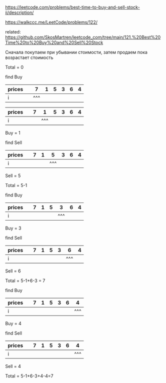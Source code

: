 https://leetcode.com/problems/best-time-to-buy-and-sell-stock-ii/description/

https://walkccc.me/LeetCode/problems/122/

related: https://github.com/SkosMartren/leetcode_com/tree/main/121.%20Best%20Time%20to%20Buy%20and%20Sell%20Stock

Сначала покупаем при убывании стоимости, затем продаем пока возрастает стоимость 

Total = 0

find Buy

| prices 	|   	| 7   	| 1 	| 5 	| 3 	| 6 	| 4 	|
|--------	|---	|-----	|---	|---	|---	|---	|---	|
| i      	|   	| ^^^ 	|   	|   	|   	|   	|   	|



| prices 	|   	| 7   	| 1 	| 5 	| 3 	| 6 	| 4 	|
|--------	|---	|-----	|---	|---	|---	|---	|---	|
| i      	|   	|     	| ^^^ |   	|   	|   	|   	|

Buy = 1

find Sell

| prices 	|   	| 7 	| 1 	| 5   	| 3 	| 6 	| 4 	|
|--------	|---	|---	|---	|-----	|---	|---	|---	|
| i      	|   	|   	|   	| ^^^ 	|   	|   	|   	|

Sell = 5

Total = 5-1


find Buy

| prices 	|   	| 7   	| 1 	| 5 	| 3 	| 6 	| 4 	|
|--------	|---	|-----	|---	|---	|---	|---	|---	|
| i      	|   	|     	|   	|   	| ^^^ |   	|   	|


Buy = 3

find Sell

| prices 	|   	| 7 	| 1 	| 5   	| 3 	| 6 	| 4 	|
|--------	|---	|---	|---	|-----	|---	|---	|---	|
| i      	|   	|   	|   	|     	|   	| ^^^ |   	|

Sell = 6

Total = 5-1+6-3 = 7


find Buy

| prices 	|   	| 7   	| 1 	| 5 	| 3 	| 6 	| 4 	|
|--------	|---	|-----	|---	|---	|---	|---	|---	|
| i      	|   	|     	|   	|   	|     |     | ^^^ |


Buy = 4

find Sell

| prices 	|   	| 7 	| 1 	| 5   	| 3 	| 6 	| 4 	|
|--------	|---	|---	|---	|-----	|---	|---	|---	|
| i      	|   	|   	|   	|     	|   	|     | ^^^ |

Sell = 4

Total = 5-1+6-3+4-4=7

